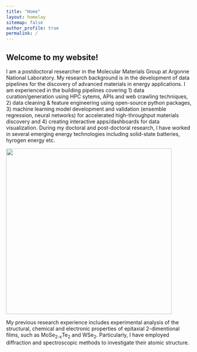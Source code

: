 ```yaml
---
title: "Home"
layout: homelay
sitemap: false
author_profile: true
permalink: /
---
```


## Welcome to my website!

I am a postdoctoral researcher in the Molecular Materials Group at Argonne National Laboratory. My research background is in the development of data pipelines for the discovery of advanced materials in energy applications. I am experienced in the building pipelines covering 1) data curation/generation using HPC sytems, APIs and web crawling techniques, 2) data cleaning & feature engineering using open-source python packages, 3) machine learning model development and validation (ensemble regression, neural networks) for accelerated high-throughput materials discovery and 4) creating interactive apps/dashboards for data visualization. During my doctoral and post-doctoral research, I have worked in several emerging energy technologies including solid-state batteries, hyrogen energy etc.

<div class="col-md-12 col-sm-9" style="background-color:transparent" >
  <img src="{{ site.url }}{{ site.baseurl }}/images/respic/cover.png" width="450px"/>
</div>

My previous research experience includes experimental analysis of the structural, chemical and electronic properties of epitaxial 2-dimentional films, such as MoSe<sub>2-x</sub>Te<sub>2</sub> and WSe<sub>2</sub>. Particularly, I have employed diffraction and spectroscopic methods to investigate their atomic structure. 


